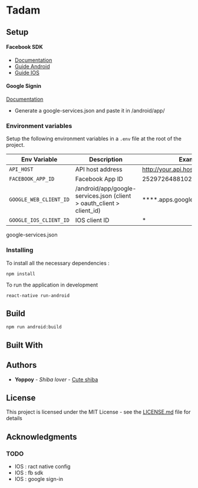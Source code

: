 # Tadam

## Setup
#### Facebook SDK
- [Documentation](https://github.com/facebook/react-native-fbsdk)
- [Guide Android](https://developers.facebook.com/docs/android/getting-started/)
- [Guide IOS](https://developers.facebook.com/docs/ios/getting-started/)

#### Google Signin
[Documentation](https://github.com/react-native-community/react-native-google-signin/tree/master/docs)
- Generate a google-services.json and paste it in /android/app/

### Environment variables
Setup the following environment variables in a `.env` file at the root of the project.

| Env Variable | Description | Example |
|--------------|-------------|---------|
| `API_HOST` | API host address | http://your.api.host.com |
| `FACEBOOK_APP_ID` | Facebook App ID | 252972648810233 |
| `GOOGLE_WEB_CLIENT_ID` | /android/app/google-services.json (client > oauth_client > client_id) | ****.apps.googleusercontent.com |
| `GOOGLE_IOS_CLIENT_ID` | IOS client ID | * |

google-services.json

### Installing
To install all the necessary dependencies :
```
npm install
```
To run the application in development
```
react-native run-android
```

## Build
```
npm run android:build
```

## Built With

## Authors

* **Yoppoy** - *Shiba lover* - [Cute shiba](https://www.instagram.com/marutaro/)

## License

This project is licensed under the MIT License - see the [LICENSE.md](LICENSE.md) file for details

## Acknowledgments

### TODO
- IOS : ract native config
- IOS : fb sdk
- IOS : google sign-in
